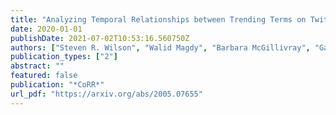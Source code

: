 ```yaml
---
title: "Analyzing Temporal Relationships between Trending Terms on Twitter and Urban Dictionary Activity"
date: 2020-01-01
publishDate: 2021-07-02T10:53:16.560750Z
authors: ["Steven R. Wilson", "Walid Magdy", "Barbara McGillivray", "Gareth Tyson"]
publication_types: ["2"]
abstract: ""
featured: false
publication: "*CoRR*"
url_pdf: "https://arxiv.org/abs/2005.07655"
---
```


